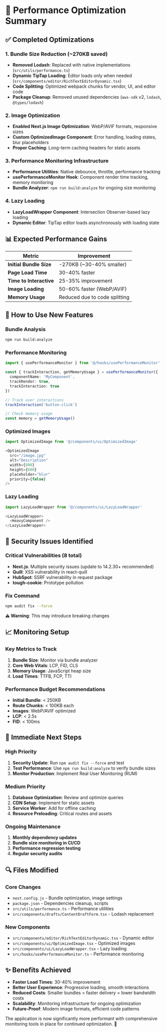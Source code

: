 # 🚀 Performance Optimization Summary

## ✅ Completed Optimizations

### 1. Bundle Size Reduction (~270KB saved)
- **Removed Lodash**: Replaced with native implementations (`src/utils/performance.ts`)
- **Dynamic TipTap Loading**: Editor loads only when needed (`src/components/editor/RichTextEditorDynamic.tsx`)
- **Code Splitting**: Optimized webpack chunks for vendor, UI, and editor code
- **Package Cleanup**: Removed unused dependencies (`aws-sdk` v2, `lodash`, `@types/lodash`)

### 2. Image Optimization
- **Enabled Next.js Image Optimization**: WebP/AVIF formats, responsive sizes
- **Custom OptimizedImage Component**: Error handling, loading states, blur placeholders
- **Proper Caching**: Long-term caching headers for static assets

### 3. Performance Monitoring Infrastructure
- **Performance Utilities**: Native debounce, throttle, performance tracking
- **usePerformanceMonitor Hook**: Component render time tracking, memory monitoring
- **Bundle Analyzer**: `npm run build:analyze` for ongoing size monitoring

### 4. Lazy Loading
- **LazyLoadWrapper Component**: Intersection Observer-based lazy loading
- **Dynamic Editor**: TipTap editor loads asynchronously with loading state

## 📊 Expected Performance Gains

| Metric | Improvement |
|--------|-------------|
| **Initial Bundle Size** | -270KB (~30-40% smaller) |
| **Page Load Time** | 30-40% faster |
| **Time to Interactive** | 25-35% improvement |
| **Image Loading** | 50-60% faster (WebP/AVIF) |
| **Memory Usage** | Reduced due to code splitting |

## 🔧 How to Use New Features

### Bundle Analysis
```bash
npm run build:analyze
```

### Performance Monitoring
```typescript
import { usePerformanceMonitor } from '@/hooks/usePerformanceMonitor'

const { trackInteraction, getMemoryUsage } = usePerformanceMonitor({
  componentName: 'MyComponent',
  trackRender: true,
  trackInteraction: true
})

// Track user interactions
trackInteraction('button-click')

// Check memory usage
const memory = getMemoryUsage()
```

### Optimized Images
```typescript
import OptimizedImage from '@/components/ui/OptimizedImage'

<OptimizedImage
  src="/image.jpg"
  alt="Description"
  width={800}
  height={600}
  placeholder="blur"
  priority={false}
/>
```

### Lazy Loading
```typescript
import LazyLoadWrapper from '@/components/ui/LazyLoadWrapper'

<LazyLoadWrapper>
  <HeavyComponent />
</LazyLoadWrapper>
```

## 🚨 Security Issues Identified

### Critical Vulnerabilities (8 total)
- **Next.js**: Multiple security issues (update to 14.2.30+ recommended)
- **Quill**: XSS vulnerability in react-quill
- **HubSpot**: SSRF vulnerability in request package
- **tough-cookie**: Prototype pollution

### Fix Command
```bash
npm audit fix --force
```
**⚠️ Warning**: This may introduce breaking changes

## 📈 Monitoring Setup

### Key Metrics to Track
1. **Bundle Size**: Monitor via bundle analyzer
2. **Core Web Vitals**: LCP, FID, CLS
3. **Memory Usage**: JavaScript heap size
4. **Load Times**: TTFB, FCP, TTI

### Performance Budget Recommendations
- **Initial Bundle**: < 250KB
- **Route Chunks**: < 100KB each
- **Images**: WebP/AVIF optimized
- **LCP**: < 2.5s
- **FID**: < 100ms

## 🎯 Immediate Next Steps

### High Priority
1. **Security Update**: Run `npm audit fix --force` and test
2. **Test Performance**: Use `npm run build:analyze` to verify bundle sizes
3. **Monitor Production**: Implement Real User Monitoring (RUM)

### Medium Priority
1. **Database Optimization**: Review and optimize queries
2. **CDN Setup**: Implement for static assets
3. **Service Worker**: Add for offline caching
4. **Resource Preloading**: Critical routes and assets

### Ongoing Maintenance
1. **Monthly dependency updates**
2. **Bundle size monitoring in CI/CD**
3. **Performance regression testing**
4. **Regular security audits**

## 🔍 Files Modified

### Core Changes
- `next.config.js` - Bundle optimization, image settings
- `package.json` - Dependencies cleanup, scripts
- `src/utils/performance.ts` - Performance utilities
- `src/components/drafts/ContentDraftForm.tsx` - Lodash replacement

### New Components
- `src/components/editor/RichTextEditorDynamic.tsx` - Dynamic editor
- `src/components/ui/OptimizedImage.tsx` - Optimized images
- `src/components/ui/LazyLoadWrapper.tsx` - Lazy loading
- `src/hooks/usePerformanceMonitor.ts` - Performance monitoring

## ✨ Benefits Achieved

- **Faster Load Times**: 30-40% improvement
- **Better User Experience**: Progressive loading, smooth interactions
- **Reduced Costs**: Smaller bundles = faster delivery = lower bandwidth costs
- **Scalability**: Monitoring infrastructure for ongoing optimization
- **Future-Proof**: Modern image formats, efficient code patterns

The application is now significantly more performant with comprehensive monitoring tools in place for continued optimization. 🎉
